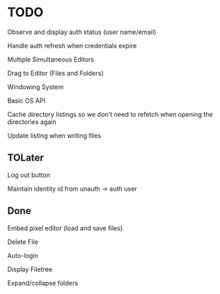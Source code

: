 TODO
====

Observe and display auth status (user name/email)

Handle auth refresh when credentials expire

Multiple Simultaneous Editors

Drag to Editor (Files and Folders)

Windowing System

Basic OS API

Cache directory listings so we don't need to refetch when opening the directories again

Update listing when writing files

TOLater
-------

Log out button

Maintain identity id from unauth -> auth user


Done
----

Embed pixel editor (load and save files)

Delete File

Auto-login

Display Filetree

Expand/collapse folders

